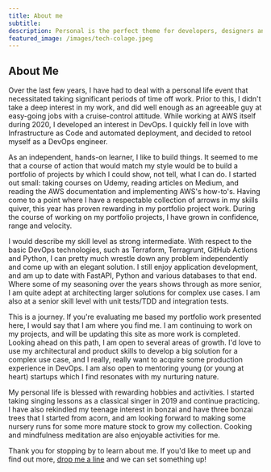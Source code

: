 ```yaml
---
title: About me
subtitle: 
description: Personal is the perfect theme for developers, designers and other creatives.
featured_image: /images/tech-colage.jpeg
---
```


## About Me

Over the last few years, I have had to deal with a personal life event that necessitated taking significant periods of time off work. Prior to this, I didn't take a deep interest in my work, and did well enough as an agreeable guy at easy-going jobs with a cruise-control attitude. While working at AWS itself during 2020, I developed an interest in DevOps. I quickly fell in love with Infrastructure as Code and automated deployment, and decided to retool myself as a DevOps engineer. 

As an independent, hands-on learner, I like to build things. It seemed to me that a course of action that would match my style would be to build a portfolio of projects by which I could show, not tell, what I can do. I started out small: taking courses on Udemy, reading articles on Medium, and reading the AWS documentation and implementing AWS's how-to's. Having come to a point where I have a respectable collection of arrows in my skills quiver, this year has proven rewarding in my portfolio project work. During the course of working on my portfolio projects, I have grown in confidence, range and velocity. 

I would describe my skill level as strong intermediate. With respect to the basic DevOps technologies, such as Terraform, Terragrunt, GitHub Actions and Python, I can pretty much wrestle down any problem independently and come up with an elegant solution. I still enjoy application development, and am up to date with FastAPI, Python and various databases to that end. Where some of my seasoning over the years shows through as more senior, I am quite adept at architecting larger solutions for complex use cases. I am also at a senior skill level with unit tests/TDD and integration tests. 

This is a journey. If you're evaluating me based my portfolio work presented here, I would say that I am where you find me. I am continuing to work on my projects, and will be updating this site as more work is completed. Looking ahead on this path, I am open to several areas of growth. I'd love to use my architectural and product skills to develop a big solution for a complex use case, and I really, really want to acquire some production experience in DevOps. I am also open to mentoring young (or young at heart) startups which I find resonates with my nurturing nature. 

My personal life is blessed with rewarding hobbies and activities. I started taking singing lessons as a classical singer in 2019 and continue practicing. I have also rekindled my teenage interest in bonzai and have three bonzai trees that I started from acorn, and am looking forward to making some nursery runs for some more mature stock to grow my collection. Cooking and mindfulness meditation are also enjoyable activities for me.

Thank you for stopping by to learn about me. If you'd like to meet up and find out more, [drop me a line](/contact) and we can set something up!
